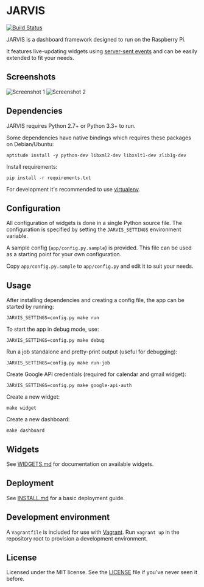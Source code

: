 JARVIS
======

[![Build Status](https://travis-ci.org/mpolden/jarvis2.svg)](https://travis-ci.org/mpolden/jarvis2)

JARVIS is a dashboard framework designed to run on the Raspberry Pi.

It features live-updating widgets using
[server-sent events](https://en.wikipedia.org/wiki/Server-sent_events) and can be
easily extended to fit your needs.

Screenshots
-----------
![Screenshot 1](docs/jarvis2.png)
![Screenshot 2](docs/jarvis2_1.png)

Dependencies
------------
JARVIS requires Python 2.7+ or Python 3.3+ to run.

Some dependencies have native bindings which requires these packages on
Debian/Ubuntu:

    aptitude install -y python-dev libxml2-dev libxslt1-dev zlib1g-dev

Install requirements:

    pip install -r requirements.txt

For development it's recommended to use [virtualenv](https://virtualenv.pypa.io).

Configuration
-------------
All configuration of widgets is done in a single Python source file. The
configuration is specified by setting the `JARVIS_SETTINGS` environment
variable.

A sample config (`app/config.py.sample`) is provided. This file can be used as a
starting point for your own configuration.

Copy `app/config.py.sample` to `app/config.py` and edit it to suit your needs.

Usage
-----
After installing dependencies and creating a config file, the app can be started
by running:

    JARVIS_SETTINGS=config.py make run

To start the app in debug mode, use:

    JARVIS_SETTINGS=config.py make debug

Run a job standalone and pretty-print output (useful for debugging):

    JARVIS_SETTINGS=config.py make run-job

Create Google API credentials (required for calendar and gmail widget):

    JARVIS_SETTINGS=config.py make google-api-auth

Create a new widget:

    make widget

Create a new dashboard:

    make dashboard

Widgets
-------
See [WIDGETS.md](docs/WIDGETS.md) for documentation on available widgets.

Deployment
----------
See [INSTALL.md](docs/INSTALL.md) for a basic deployment guide.

Development environment
-----------------------
A `Vagrantfile` is included for use with [Vagrant](https://www.vagrantup.com).
Run `vagrant up` in the repository root to provision a development environment.

License
-------
Licensed under the MIT license. See the [LICENSE](LICENSE) file if you've never
seen it before.
